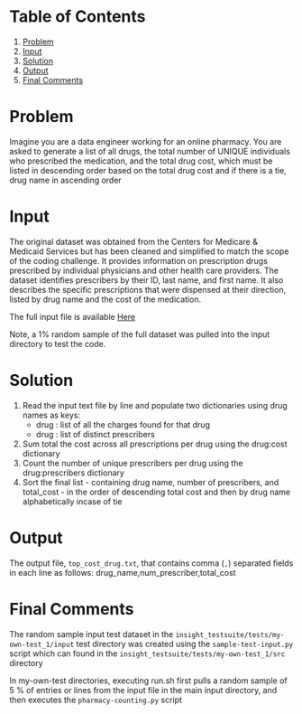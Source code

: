 
# Table of Contents
1. [Problem](README.md#problem)
1. [Input](README.md#input)
1. [Solution](README.md#solution)
1. [Output](README.md#output)
1. [Final Comments](README.md#final-comments)

# Problem 

Imagine you are a data engineer working for an online pharmacy. You are asked to generate a list of all drugs, the total number of UNIQUE individuals who prescribed the medication, and the total drug cost, which must be listed in descending order based on the total drug cost and if there is a tie, drug name in ascending order 

# Input

The original dataset was obtained from the Centers for Medicare & Medicaid Services but has been cleaned and simplified to match the scope of the coding challenge. It provides information on prescription drugs prescribed by individual physicians and other health care providers. The dataset identifies prescribers by their ID, last name, and first name.  It also describes the specific prescriptions that were dispensed at their direction, listed by drug name and the cost of the medication. 

The full input file is available <a href="https://drive.google.com/file/d/1fxtTLR_Z5fTO-Y91BnKOQd6J0VC9gPO3/view?usp=sharing">Here</a> 

Note, a 1% random sample of the full dataset was pulled into the input directory to test the code.
 
# Solution 

1. Read the input text file by line and populate two dictionaries using drug names as keys:
    * drug : list of all the charges found for that drug 
    * drug : list of distinct prescribers
2. Sum total the cost across all prescriptions per drug using the drug:cost dictionary  
3. Count the number of unique prescribers per drug using the drug:prescribers dictionary
4. Sort the final list  - containing drug name, number of prescribers, and total_cost - in the order of descending total cost and then by drug name alphabetically incase of tie      

# Output 

The output file, `top_cost_drug.txt`, that contains comma (`,`) separated fields in each line as follows: drug_name,num_prescriber,total_cost

# Final Comments 

The random sample input test dataset in the `insight_testsuite/tests/my-own-test_1/input` test directory was created using the `sample-test-input.py` script which can found in the `insight_testsuite/tests/my-own-test_1/src` directory

In my-own-test directories, executing run.sh first pulls a random sample of 5 % of entries or lines from the input file in the main input directory, and then executes the `pharmacy-counting.py` script
